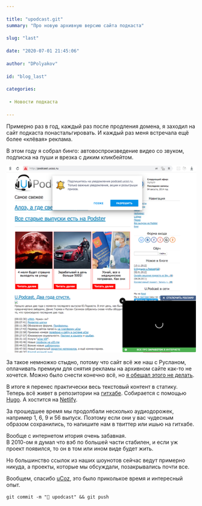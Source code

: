 ```yaml
---

title: "upodcast.git"
summary: "Про новую архивную версию сайта подкаста"

slug: "last"

date: "2020-07-01 21:45:06"

author: "DPolyakov"

id: "blog_last"

categories:

 - Новости подкаста

---
```


Примерно раз в год, каждый раз после продления домена, я заходил на сайт подкаста понастальгировать. И каждый раз меня встречала ещё более «клёвая» реклама.

В этом году я собрал бинго: автовоспроизведение видео со звуком, подписка на пуши и врезка с диким кликбейтом.

![](screen.png)

За такое немножко стыдно, потому что сайт всё же наш с Русланом, оплачивать премиум для снятия рекламы на архивном сайте как-то не хочется. Можно было снести конечно всё, но [я обещал этого не делать](/blog/o_budushhem_u_podcast/2012-11-12-8/#comment3342).

В итоге я перенес практически весь текстовый контент в статику. Теперь всё живет в репозитории на [гитхабе](https://github.com/upodcast/site). Собирается с помощью [Hugo](https://gohugo.io). А хостится на [Netlify](https://netlify.com). 

За прошедшее время мы продолбали несколько аудиодорожек, например 1, 6, 9 и 56 выпуск. Поэтому если они у вас чудесным образом сохранились, то напишите нам в твиттер или ишью на гитхабе.

Вообще с интернетом итория очень забавная.  
В 2010-ом я думал что вэб по большей части стабилен, и если уж проект появился, то он в том или ином виде будет жить. 

Но большинство ссылок из наших шоунотов сейчас ведут примерно никуда, а проекты, которые мы обсуждали, позакрывались почти все.

Вообщем, спасибо [uCoz](https://ucoz.ru/), это было приколькое время и интересный опыт.

`git commit -m "💾 upodcast" && git push`